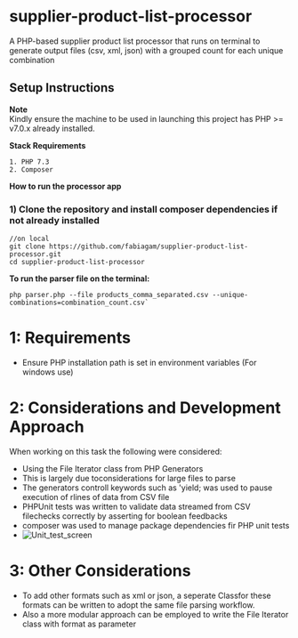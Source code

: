 # supplier-product-list-processor
A PHP-based supplier product list processor that runs on terminal to generate output files (csv, xml, json) with a grouped count for each unique combination
## Setup Instructions

**Note**  
Kindly ensure the machine to be used in launching this project  has PHP >= v7.0.x  already installed.

**Stack Requirements**  
```
1. PHP 7.3
2. Composer
```

**How to run the processor app**  
### 1) Clone the repository and install composer dependencies if not already installed

``` 
//on local
git clone https://github.com/fabiagam/supplier-product-list-processor.git
cd supplier-product-list-processor
```
**To run the parser file on the terminal:**  
``` 
php parser.php --file products_comma_separated.csv --unique-combinations=combination_count.csv`
``` 

# 1: Requirements 
- Ensure PHP installation path is set in environment variables (For windows use)

# 2: Considerations and Development Approach 
When working on this task the following were considered:

- Using the File Iterator class from PHP Generators 
- This is largely due toconsiderations for large files to parse
- The generators controll keywords such as 'yield; was used to pause execution of rlines of data from CSV file
- PHPUnit tests was written to validate data streamed from CSV filechecks correctly by asserting for boolean feedbacks
- composer was used to manage package dependencies fir PHP unit tests
- ![Unit_test_screen](https://user-images.githubusercontent.com/1788922/151258426-f3db9f89-2291-4dd2-9139-cb42f2b295d5.png)

# 3: Other Considerations 
- To add other formats such as xml or json, a seperate Classfor these formats can be written to adopt the same file parsing workflow.
- Also a more modular approach can be employed to write the File Iterator class with format as parameter
